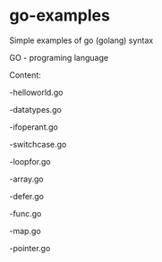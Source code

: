 # go-examples
Simple examples of go (golang) syntax

GO - programing language

Content:

  -helloworld.go
  
  -datatypes.go
  
  -ifoperant.go
  
  -switchcase.go
  
  -loopfor.go
  
  -array.go
  
  -defer.go
  
  -func.go
  
  -map.go
  
  -pointer.go
